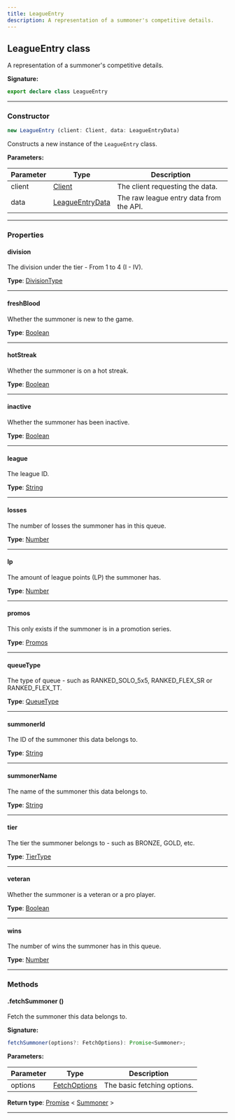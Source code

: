 ```yaml
---
title: LeagueEntry
description: A representation of a summoner's competitive details.
---
```


## LeagueEntry class

A representation of a summoner's competitive details.

**Signature:**

```ts
export declare class LeagueEntry 
```

---

### Constructor

```ts
new LeagueEntry (client: Client, data: LeagueEntryData)
```

Constructs a new instance of the `LeagueEntry` class.

**Parameters:**

| Parameter | Type | Description |
| --------- | ---- | ----------- |
| client | [Client](/api/Client.md) | The client requesting the data. |
| data | [LeagueEntryData](/api/LeagueEntryData.md) | The raw league entry data from the API. |
---

### Properties

#### division

The division under the tier - From 1 to 4 (I - IV).



**Type**: [DivisionType](/api/DivisionType.md)

---

#### freshBlood

Whether the summoner is new to the game.



**Type**: [Boolean](https://developer.mozilla.org/en-US/docs/Web/JavaScript/Reference/Global_Objects/Boolean)

---

#### hotStreak

Whether the summoner is on a hot streak.



**Type**: [Boolean](https://developer.mozilla.org/en-US/docs/Web/JavaScript/Reference/Global_Objects/Boolean)

---

#### inactive

Whether the summoner has been inactive.



**Type**: [Boolean](https://developer.mozilla.org/en-US/docs/Web/JavaScript/Reference/Global_Objects/Boolean)

---

#### league

The league ID.



**Type**: [String](https://developer.mozilla.org/en-US/docs/Web/JavaScript/Reference/Global_Objects/String)

---

#### losses

The number of losses the summoner has in this queue.



**Type**: [Number](https://developer.mozilla.org/en-US/docs/Web/JavaScript/Reference/Global_Objects/Number)

---

#### lp

The amount of league points (LP) the summoner has.



**Type**: [Number](https://developer.mozilla.org/en-US/docs/Web/JavaScript/Reference/Global_Objects/Number)

---

#### promos

This only exists if the summoner is in a promotion series.



**Type**: [Promos](/api/Promos.md)

---

#### queueType

The type of queue - such as RANKED_SOLO_5x5, RANKED_FLEX_SR or RANKED_FLEX_TT.



**Type**: [QueueType](/api/QueueType.md)

---

#### summonerId

The ID of the summoner this data belongs to.



**Type**: [String](https://developer.mozilla.org/en-US/docs/Web/JavaScript/Reference/Global_Objects/String)

---

#### summonerName

The name of the summoner this data belongs to.



**Type**: [String](https://developer.mozilla.org/en-US/docs/Web/JavaScript/Reference/Global_Objects/String)

---

#### tier

The tier the summoner belongs to - such as BRONZE, GOLD, etc.



**Type**: [TierType](/api/TierType.md)

---

#### veteran

Whether the summoner is a veteran or a pro player.



**Type**: [Boolean](https://developer.mozilla.org/en-US/docs/Web/JavaScript/Reference/Global_Objects/Boolean)

---

#### wins

The number of wins the summoner has in this queue.



**Type**: [Number](https://developer.mozilla.org/en-US/docs/Web/JavaScript/Reference/Global_Objects/Number)

---

### Methods

#### .fetchSummoner ()

Fetch the summoner this data belongs to.




**Signature:**

```ts
fetchSummoner(options?: FetchOptions): Promise<Summoner>;
```

**Parameters:**

| Parameter | Type | Description |
| --------- | ---- | ----------- |
| options | [FetchOptions](/api/FetchOptions.md) | The basic fetching options. |

**Return type**: [Promise](https://developer.mozilla.org/en-US/docs/Web/JavaScript/Reference/Global_Objects/Promise) \< [Summoner](/api/Summoner.md) \>

---

